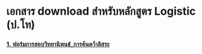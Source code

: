 

# เอกสาร download สำหรับหลักสูตร Logistic (ป.โท)

### [1. ฟอร์มการสอบวิทยานิพนธ์_การค้นคว้าอิสระ](https://o365cmu-my.sharepoint.com/personal/thunyaluk_kiti_cmu_ac_th/_layouts/15/onedrive.aspx?ga=1&id=%2Fpersonal%2Fthunyaluk%5Fkiti%5Fcmu%5Fac%5Fth%2FDocuments%2FCMU%2F00%20Blank%20Form%2FLogistics%20forms%5Ffor%20IE%20web%2F%E0%B8%9F%E0%B8%AD%E0%B8%A3%E0%B9%8C%E0%B8%A1%E0%B8%81%E0%B8%B2%E0%B8%A3%E0%B8%AA%E0%B8%AD%E0%B8%9A%E0%B8%A7%E0%B8%B4%E0%B8%97%E0%B8%A2%E0%B8%B2%E0%B8%99%E0%B8%B4%E0%B8%9E%E0%B8%99%E0%B8%98%E0%B9%8C%5F%E0%B8%81%E0%B8%B2%E0%B8%A3%E0%B8%84%E0%B9%89%E0%B8%99%E0%B8%84%E0%B8%A7%E0%B9%89%E0%B8%B2%E0%B8%AD%E0%B8%B4%E0%B8%AA%E0%B8%A3%E0%B8%B0)
